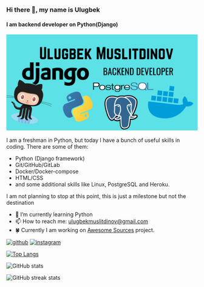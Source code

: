 ### Hi there 👋, my name is Ulugbek
#### I am backend developer on Python(Django)
![I am backend developer on Python(Django)](https://github.com/UlugbekMuslitdinov/UlugbekMuslitdinov/blob/main/img/Ulugbek%20Muslitdinov.png)

I am a freshman in Python, but today I have a bunch of useful skills in coding. There are some of them:
- Python (Django framework)
- Git/GitHub/GitLab
- Docker/Docker-compose
- HTML/CSS
- and some additional skills like Linux, PostgreSQL and Heroku.

I am not planning to stop at this point, this is just a milestone but not the destination

- 🌱 I’m currently learning Python 
- 📫 How to reach me: ulugbekmuslitdinov@gmail.com 
- :four_leaf_clover: Currently I am working on [Awesome Sources](https://github.com/UlugbekMuslitdinov/awesome-sources) project.


[<img src='https://cdn.jsdelivr.net/npm/simple-icons@3.0.1/icons/github.svg' alt='github' height='40'>](https://github.com/UlugbekMuslitdinov)  [<img src='https://cdn.jsdelivr.net/npm/simple-icons@3.0.1/icons/instagram.svg' alt='instagram' height='40'>](https://www.instagram.com/muslitdinovulugbek/)  

[![Top Langs](https://github-readme-stats.vercel.app/api/top-langs/?username=UlugbekMuslitdinov)](https://github.com/anuraghazra/github-readme-stats)

![GitHub stats](https://github-readme-stats.vercel.app/api?username=UlugbekMuslitdinov&show_icons=true)  

![GitHub streak stats](https://github-readme-streak-stats.herokuapp.com/?user=UlugbekMuslitdinov)  

